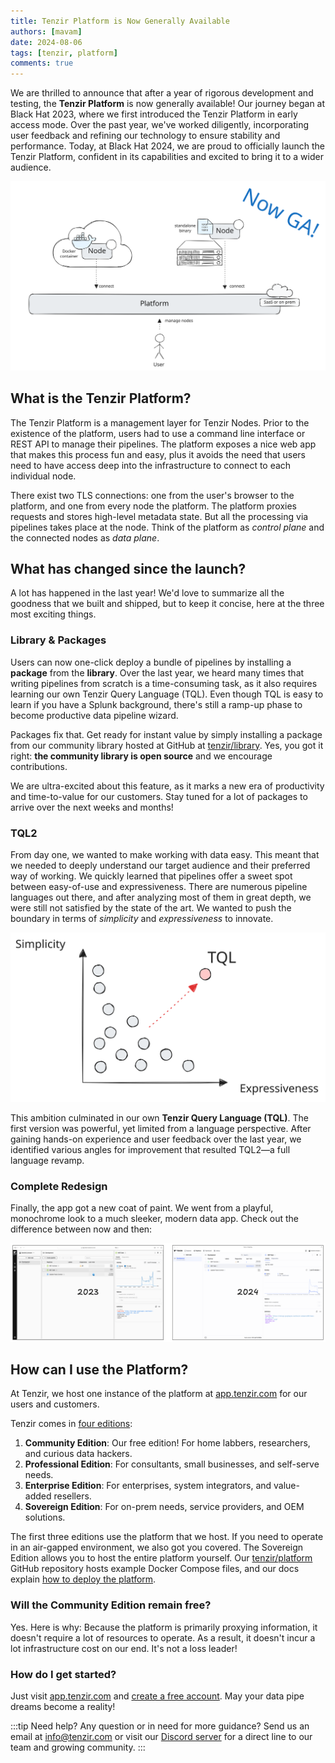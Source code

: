 ```yaml
---
title: Tenzir Platform is Now Generally Available
authors: [mavam]
date: 2024-08-06
tags: [tenzir, platform]
comments: true
---
```


We are thrilled to announce that after a year of rigorous development and
testing, the **Tenzir Platform** is now generally available! Our journey began
at Black Hat 2023, where we first introduced the Tenzir Platform in early access
mode. Over the past year, we've worked diligently, incorporating user feedback
and refining our technology to ensure stability and performance. Today, at Black
Hat 2024, we are proud to officially launch the Tenzir Platform, confident in
its capabilities and excited to bring it to a wider audience.

![Tenzir Platform goes GA](tenzir-platform-goes-ga.svg)

<!-- truncate -->

## What is the Tenzir Platform?

The Tenzir Platform is a management layer for Tenzir Nodes. Prior to the
existence of the platform, users had to use a command line interface or REST API
to manage their pipelines. The platform exposes a nice web app that makes this
process fun and easy, plus it avoids the need that users need to have access
deep into the infrastructure to connect to each individual node.

There exist two TLS connections: one from the user's browser to the platform,
and one from every node the platform. The platform proxies requests and stores
high-level metadata state. But all the processing via pipelines takes place at
the node. Think of the platform as *control plane* and the connected nodes as
*data plane*.

## What has changed since the launch?

A lot has happened in the last year! We'd love to summarize all the goodness
that we built and shipped, but to keep it concise, here at the three most
exciting things.

### Library & Packages

Users can now one-click deploy a bundle of pipelines by installing a **package**
from the **library**. Over the last year, we heard many times that writing
pipelines from scratch is a time-consuming task, as it also requires learning
our own Tenzir Query Language (TQL). Even though TQL is easy to learn if you
have a Splunk background, there's still a ramp-up phase to become productive
data pipeline wizard.

Packages fix that. Get ready for instant value by simply installing a package
from our community library hosted at GitHub at
[tenzir/library](https://github.com/tenzir/library). Yes, you got it right:
**the community library is open source** and we encourage contributions.

We are ultra-excited about this feature, as it marks a new era of productivity
and time-to-value for our customers. Stay tuned for a lot of packages to arrive
over the next weeks and months!

### TQL2

From day one, we wanted to make working with data easy. This meant that we
needed to deeply understand our target audience and their preferred way of
working. We quickly learned that pipelines offer a sweet spot between
easy-of-use and expressiveness. There are numerous pipeline languages out there,
and after analyzing most of them in great depth, we were still not satisfied by
the state of the art. We wanted to push the boundary in terms of *simplicity*
and *expressiveness* to innovate.

![TQL Innovation](tql-innovation.svg)

This ambition culminated in our own **Tenzir Query Language (TQL)**. The first
version was powerful, yet limited from a language perspective. After gaining
hands-on experience and user feedback over the last year, we identified various
angles for improvement that resulted TQL2—a full language revamp.

### Complete Redesign

Finally, the app got a new coat of paint. We went from a playful, monochrome
look to a much sleeker, modern data app. Check out the difference between now
and then:

![Redesign Comparison](redesign-comparison.png)

## How can I use the Platform?

At Tenzir, we host one instance of the platform at
[app.tenzir.com](https://app.tenzir.com) for our users and customers.

Tenzir comes in [four editions](https://tenzir.com/pricing):

1. **Community Edition**: Our free edition! For home labbers, researchers, and
   curious data hackers.
2. **Professional Edition**: For consultants, small businesses, and self-serve
   needs.
3. **Enterprise Edition**: For enterprises, system integrators, and value-added
   resellers.
4. **Sovereign Edition**: For on-prem needs, service providers, and OEM
   solutions.

The first three editions use the platform that we host. If you need to operate
in an air-gapped environment, we also got you covered. The Sovereign Edition
allows you to host the entire platform yourself. Our
[tenzir/platform](https://github.com/tenzir/platform) GitHub repository hosts
example Docker Compose files, and our docs explain [how to deploy the
platform](/next/installation/deploy-the-platform).

### Will the Community Edition remain free?

Yes. Here is why: Because the platform is primarily proxying information, it
doesn't require a lot of resources to operate. As a result, it doesn't incur a
lot infrastructure cost on our end. It's not a loss leader!

### How do I get started?

Just visit [app.tenzir.com](http://app.tenzir.com) and [create a free
account](/next/installation/create-an-account). May your data pipe dreams become
a reality!

:::tip Need help?
Any question or in need for more guidance? Send us an email at info@tenzir.com
or visit our [Discord server](/discord) for a direct line to our team and growing
community.
:::

